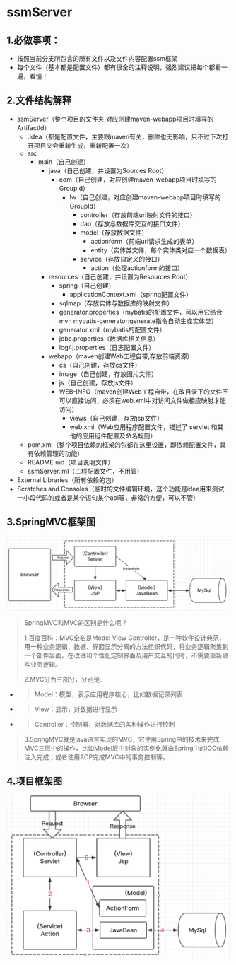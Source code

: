 # ssmServer
## 1.必做事项：
- 按照当前分支所包含的所有文件以及文件内容配置ssm框架
- 每个文件（基本都是配置文件）都有很全的注释说明，强烈建议把每个都看一遍，看懂！
## 2.文件结构解释
- ssmServer（整个项目的文件夹,对应创建maven-webapp项目时填写的ArtifactId）
    - .idea（都是配置文件，主要跟maven有关，删除也无影响，只不过下次打开项目又会重新生成，重新配置一次）
    - src
        - main（自己创建）
            - java（自己创建，并设置为Sources Root）
                - com（自己创建，对应创建maven-webapp项目时填写的GroupId）
                    - lw（自己创建，对应创建maven-webapp项目时填写的GroupId）
                        - controller（存放前端url映射文件的接口）
                        - dao（存放与数据库交互的接口文件）
                        - model（存放数据文件）
                            - actionform（前端url请求生成的表单）
                            - entity（实体类文件，每个实体类对应一个数据表）
                        - service（存放自定义的接口）
                            - action（处理actionform的接口）
            - resources（自己创建，并设置为Resources Root）
                - spring（自己创建）
                    - applicationContext.xml（spring配置文件）
                - sqlmap（存放实体与数据库的映射文件）
                - generator.properties（mybatis的配置文件，可以用它结合mvn mybatis-generator:generate指令自动生成实体类）
                - generator.xml（mybatis的配置文件）
                - jdbc.properties（数据库相关信息）
                - log4j.properties（日志配置文件）
            - webapp（maven创建Web工程自带,存放前端资源）
                - cs（自己创建，存放cs文件）
                - image（自己创建，存放图片文件）
                - js（自己创建，存放js文件）
                - WEB-INFO（maven创建Web工程自带，在改目录下的文件不可以直接访问，必须在web.xml中对访问文件做相应映射才能访问）
                    - views（自己创建，存放jsp文件）
                    - web.xml（Web应用程序配置文件，描述了 servlet 和其他的应用组件配置及命名规则） 
    - pom.xml（整个项目依赖的框架的包都在这里设置，即依赖配置文件，具有依赖管理的功能）
    - README.md（项目说明文件）
    - ssmServer.iml（工程配置文件，不用管）
- External Libraries（所有依赖的包）
- Scratches and Consoles（临时的文件编辑环境，这个功能是idea用来测试一小段代码的或者是某个语句某个api等，非常的方便，可以不管）

## 3.SpringMVC框架图
![如果图片显示失败，请检查图片路径是否正确](src/main/webapp/images/SpringMVC.png)
> SpringMVC和MVC的区别是什么呢？
>
> 1.百度百科：MVC全名是Model View Controller，是一种软件设计典范，用一种业务逻辑、数据、界面显示分离的方法组织代码，将业务逻辑聚集到一个部件里面，在改进和个性化定制界面及用户交互的同时，不需要重新编写业务逻辑。
> 
>2.MVC分为三部分，分别是:
- > Model：模型，表示应用程序核心，比如数据记录列表
- > View：显示，对数据进行显示
- > Controller：控制器，对数据库的各种操作进行控制
>
>3.SpringMVC就是java语言实现的MVC，它使用Spring中的技术来完成MVC三层中的操作，比如Model层中对象的实例化就由Spring中的IOC依赖注入完成；或者使用AOP完成MVC中的事务控制等。

## 4.项目框架图
![如果图片显示失败，请检查图片路径是否正确](src/main/webapp/images/SpringMVC-1.png)